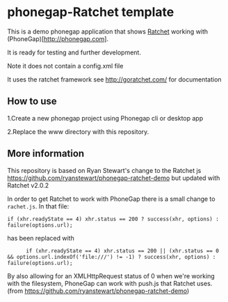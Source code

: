 # phonegap-Ratchet template
This is a demo phonegap application  that shows [Ratchet](https://github.com/maker/ratchet) working with (PhoneGap)[http://phonegap.com]. 

It is ready for testing and further development.

Note it does not contain a config.xml file

It uses the ratchet framework see http://goratchet.com/ for documentation

How to use
----------
1.Create a new phonegap project using Phonegap cli or desktop app

2.Replace the www directory with this repository.

More information
----------
This repository is based on Ryan Stewart's change to the Ratchet js https://github.com/ryanstewart/phonegap-ratchet-demo but updated with Ratchet v2.0.2

In order to get Ratchet to work with PhoneGap there is a small change to `rachet.js`. In that file:

`if (xhr.readyState == 4) xhr.status == 200 ? success(xhr, options) : failure(options.url);`

has been replaced with

`      if (xhr.readyState == 4) xhr.status == 200 || (xhr.status == 0 && options.url.indexOf('file:///') != -1) ? success(xhr, options) : failure(options.url);`

By also allowing for an XMLHttpRequest status of 0 when we're working with the filesystem, PhoneGap can work with push.js that Ratchet uses.
(from https://github.com/ryanstewart/phonegap-ratchet-demo)
